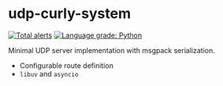 # udp-curly-system

[![Total alerts](https://img.shields.io/lgtm/alerts/g/limpid-kzonix/udp-curly-system.svg?logo=lgtm&logoWidth=18)](https://lgtm.com/projects/g/limpid-kzonix/udp-curly-system/alerts/)
[![Language grade: Python](https://img.shields.io/lgtm/grade/python/g/limpid-kzonix/udp-curly-system.svg?logo=lgtm&logoWidth=18)](https://lgtm.com/projects/g/limpid-kzonix/udp-curly-system/context:python)

Minimal UDP server implementation with msgpack serialization.

 - Configurable route definition
 - `libuv` and `asyncio`


